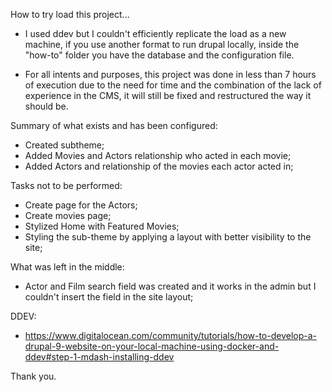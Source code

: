How to try load this project...

 - I used ddev but I couldn't efficiently replicate the load as a new machine, if you use another format to run drupal locally, inside the "how-to" folder you have the database and the configuration file.

- For all intents and purposes, this project was done in less than 7 hours of execution due to the need for time and the combination of the lack of experience in the CMS, it will still be fixed and restructured the way it should be.


Summary of what exists and has been configured:

 - Created subtheme;
 - Added Movies and Actors relationship who acted in each movie;
 - Added Actors and relationship of the movies each actor acted in;

Tasks not to be performed:

 - Create page for the Actors;
 - Create movies page;
 - Stylized Home with Featured Movies;
 - Styling the sub-theme by applying a layout with better visibility to the site;

What was left in the middle:
 - Actor and Film search field was created and it works in the admin but I couldn't insert the field in the site layout;

DDEV:
 - https://www.digitalocean.com/community/tutorials/how-to-develop-a-drupal-9-website-on-your-local-machine-using-docker-and-ddev#step-1-mdash-installing-ddev

Thank you.


